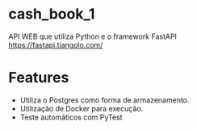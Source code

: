 # cash_book_1



API WEB que utiliza Python e o framework FastAPI  https://fastapi.tiangolo.com/

# Features

- Utiliza o Postgres como forma de armazenamento.
- Utilização de Docker para execução.
- Teste automáticos com PyTest




